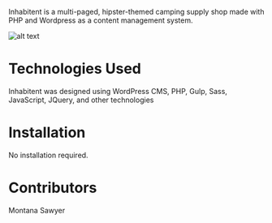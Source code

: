 Inhabitent is a multi-paged, hipster-themed camping supply shop made with PHP and Wordpress as a content management system.

![alt text](/themes/screenshot.png "Inhabitent Home Page")


# Technologies Used
Inhabitent was designed using WordPress CMS, PHP, Gulp, Sass, JavaScript, JQuery, and other technologies

# Installation
No installation required.

# Contributors
Montana Sawyer
